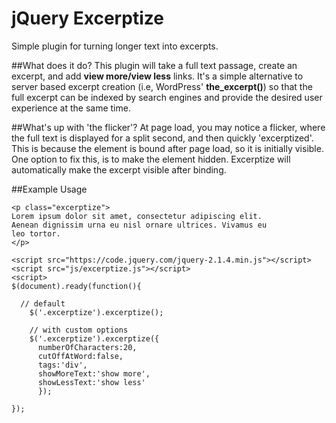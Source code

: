 # jQuery Excerptize
Simple plugin for turning longer text into excerpts.

##What does it do?
This plugin will take a full text passage, create an excerpt, and add **view more/view less** links.  It's a simple alternative to server based excerpt creation (i.e, WordPress' **the_excerpt()**) so that the full excerpt can be indexed by search engines and provide the desired user experience at the same time.

##What's up with 'the flicker'?
At page load, you may notice a flicker, where the full text is displayed for a split second, and then quickly 'excerptized'.  This is because the element is bound after page load, so it is initially visible.  One option to fix this, is to make the element hidden.  Excerptize will automatically make the excerpt visible after binding.

##Example Usage
````
<p class="excerptize">
Lorem ipsum dolor sit amet, consectetur adipiscing elit. 
Aenean dignissim urna eu nisl ornare ultrices. Vivamus eu 
leo tortor. 
</p>

<script src="https://code.jquery.com/jquery-2.1.4.min.js"></script>
<script src="js/excerptize.js"></script>
<script>
$(document).ready(function(){

  // default 
	$('.excerptize').excerptize();
	
	// with custom options
	$('.excerptize').excerptize({
	  numberOfCharacters:20, 
	  cutOffAtWord:false, 
	  tags:'div',
	  showMoreText:'show more',
	  showLessText:'show less'
	  });
	
});
````
